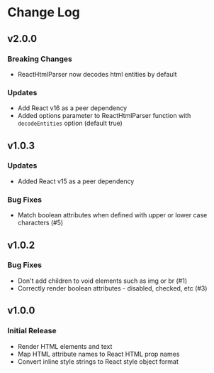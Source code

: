 # Change Log

## v2.0.0
### Breaking Changes
- ReactHtmlParser now decodes html entities by default
### Updates
- Add React v16 as a peer dependency
- Added options parameter to ReactHtmlParser function with `decodeEntities` option (default true)

## v1.0.3
### Updates
- Added React v15 as a peer dependency
### Bug Fixes
- Match boolean attributes when defined with upper or lower case characters (#5)

## v1.0.2
### Bug Fixes
- Don't add children to void elements such as img or br (#1)
- Correctly render boolean attributes - disabled, checked, etc (#3)

## v1.0.0
### Initial Release
- Render HTML elements and text
- Map HTML attribute names to React HTML prop names
- Convert inline style strings to React style object format